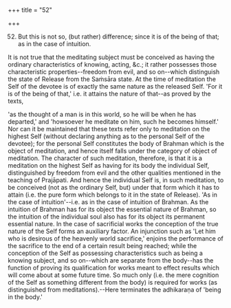 +++
title = "52"

+++


52. But this is not so, (but rather) difference; since it is of the being of that; as in the case of intuition.

It is not true that the meditating subject must be conceived as having the ordinary characteristics of knowing, acting, &c.; it rather possesses those characteristic properties--freedom from evil, and so on--which distinguish the state of Release from the Saṁsāra state. At the time of meditation the Self of the devotee is of exactly the same nature as the released Self. 'For it is of the being of that,' i.e. it attains the nature of that--as proved by the texts,

 'as the thought of a man is in this world, so he will be when he has departed,' and 'howsoever he meditate on him, such he becomes himself.' Nor can it be maintained that these texts refer only to meditation on the highest Self (without declaring anything as to the personal Self of the devotee); for the personal Self constitutes the body of Brahman which is the object of meditation, and hence itself falls under the category of object of meditation. The character of such meditation, therefore, is that it is a meditation on the highest Self as having for its body the individual Self, distinguished by freedom from evil and the other qualities mentioned in the teaching of Prajāpati. And hence the individual Self is, in such meditation, to be conceived (not as the ordinary Self, but) under that form which it has to attain (i.e. the pure form which belongs to it in the state of Release). 'As in the case of intuition'--i.e. as in the case of intuition of Brahman. As the intuition of Brahman has for its object the essential nature of Brahman, so the intuition of the individual soul also has for its object its permanent essential nature. In the case of sacrificial works the conception of the true nature of the Self forms an auxiliary factor. An injunction such as 'Let him who is desirous of the heavenly world sacrifice,' enjoins the performance of the sacrifice to the end of a certain result being reached; while the conception of the Self as possessing characteristics such as being a knowing subject, and so on--which are separate from the body--has the function of proving its qualification for works meant to effect results which will come about at some future time. So much only (i.e. the mere cognition of the Self as something different from the body) is required for works (as distinguished from meditations).--Here terminates the adhikaraṇa of 'being in the body.'

